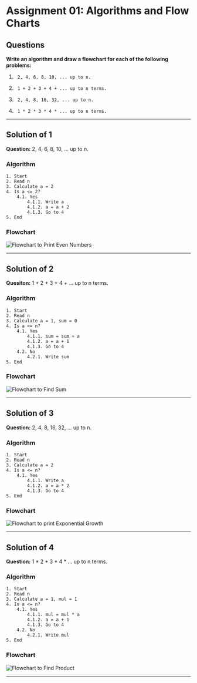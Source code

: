 # Assignment 01: Algorithms and Flow Charts

## Questions
**Write an algorithm and draw a flowchart for each of the following problems:**
1.      2, 4, 6, 8, 10, ... up to n.
2.      1 + 2 + 3 + 4 + ... up to n terms.
3.      2, 4, 8, 16, 32, ... up to n.
4.      1 * 2 * 3 * 4 * ... up to n terms.

---

## Solution of 1
**Question:** 2, 4, 6, 8, 10, ... up to n.

### Algorithm 
```
1. Start  
2. Read n  
3. Calculate a = 2  
4. Is a <= 2?  
    4.1. Yes  
        4.1.1. Write a  
        4.1.2. a = a + 2  
        4.1.3. Go to 4  
5. End  
```

### Flowchart
![Flowchart to Print Even Numbers](/assets/flowcharts/even-numbers.png "Flow chart of printing 2, 4, 6, 8, 10, ... up to n.")

---

## Solution of 2
**Quesiton:** 1 + 2 + 3 + 4 + ... up to n terms.

### Algorithm
```
1. Start
2. Read n
3. Calculate a = 1, sum = 0
4. Is a <= n?
    4.1. Yes
        4.1.1. sum = sum + a
        4.1.2. a = a + 1
        4.1.3. Go to 4
    4.2. No
        4.2.1. Write sum
5. End
```

### Flowchart
![Flowchart to Find Sum](/assets/flowcharts/sum-of-numbers.png "Flow chart of finding 1 + 2 + 3 + 4 + ... up to n terms.")

---

## Solution of 3
**Question:** 2, 4, 8, 16, 32, ... up to n.

### Algorithm
```
1. Start
2. Read n
3. Calculate a = 2
4. Is a <= n?
    4.1. Yes
        4.1.1. Write a
        4.1.2. a = a * 2
        4.1.3. Go to 4
5. End
```

### Flowchart
![Flowchart to print Exponential Growth](/assets/flowcharts/exponential-growth.png "Flow chart of printing 2, 4, 8, 16, 32, ... up to n.")

---

## Solution of 4
**Question:** 1 * 2 * 3 * 4 * ... up to n terms.

### Algorithm
```
1. Start
2. Read n
3. Calculate a = 1, mul = 1
4. Is a <= n?
    4.1. Yes
        4.1.1. mul = mul * a
        4.1.2. a = a + 1
        4.1.3. Go to 4
    4.2. No
        4.2.1. Write mul
5. End
```

### Flowchart
![Flowchart to Find Product](/assets/flowcharts/multiplication-of-numbers.png "Flow chart of finding 1 * 2 * 3 * 4 * ... up to n terms.")

---
